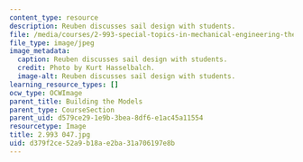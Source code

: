 ```yaml
---
content_type: resource
description: Reuben discusses sail design with students.
file: /media/courses/2-993-special-topics-in-mechanical-engineering-the-art-and-science-of-boat-design-january-iap-2007/d379f2ce52a9b18ae2ba31a706197e8b_2993047.jpg
file_type: image/jpeg
image_metadata:
  caption: Reuben discusses sail design with students.
  credit: Photo by Kurt Hasselbalch.
  image-alt: Reuben discusses sail design with students.
learning_resource_types: []
ocw_type: OCWImage
parent_title: Building the Models
parent_type: CourseSection
parent_uid: d579ce29-1e9b-3bea-8df6-e1ac45a11554
resourcetype: Image
title: 2.993 047.jpg
uid: d379f2ce-52a9-b18a-e2ba-31a706197e8b
---
```

